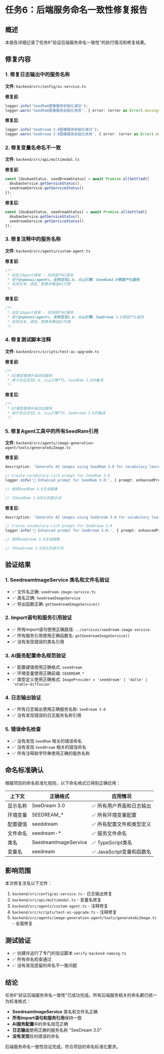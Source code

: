 # 任务6：后端服务命名一致性修复报告

## 概述

本报告详细记录了任务6"验证后端服务命名一致性"的执行情况和修复结果。

## 修复内容

### 1. 修复日志输出中的服务名称

**文件**: `backend/src/config/ai-service.ts`

**修复前**:
```typescript
logger.info('SeedRam图像服务初始化成功');
logger.warn('SeedRam图像服务初始化失败', { error: (error as Error).message });
```

**修复后**:
```typescript
logger.info('SeeDream 3.0图像服务初始化成功');
logger.warn('SeeDream 3.0图像服务初始化失败', { error: (error as Error).message });
```

### 2. 修复变量名命名不一致

**文件**: `backend/src/api/multimodal.ts`

**修复前**:
```typescript
const [doubaoStatus, seedDreamStatus] = await Promise.allSettled([
  doubaoService.getServiceStatus(),
  seedreamService.getServiceStatus()
]);
```

**修复后**:
```typescript
const [doubaoStatus, seedreamStatus] = await Promise.allSettled([
  doubaoService.getServiceStatus(),
  seedreamService.getServiceStatus()
]);
```

### 3. 修复注释中的服务名称

**文件**: `backend/src/agents/custom-agent.ts`

**修复前**:
```typescript
/**
 * 自定义Agent框架 - 支持国产AI服务
 * 替代@openai/agents，支持豆包1.6、火山引擎、SeedRam3.0等国产化服务
 * 支持文本、语音、图像多模态AI代理
 */
```

**修复后**:
```typescript
/**
 * 自定义Agent框架 - 支持国产AI服务
 * 替代@openai/agents，支持豆包1.6、火山引擎、SeeDream 3.0等国产化服务
 * 支持文本、语音、图像多模态AI代理
 */
```

### 4. 修复测试脚本注释

**文件**: `backend/src/scripts/test-ai-upgrade.ts`

**修复前**:
```typescript
/**
 * AI模型替换升级测试脚本
 * 用于验证豆包1.6、火山引擎TTS、SeedRam 3.0的集成
 */
```

**修复后**:
```typescript
/**
 * AI模型替换升级测试脚本
 * 用于验证豆包1.6、火山引擎TTS、SeeDream 3.0的集成
 */
```

### 5. 修复Agent工具中的所有SeedRam引用

**文件**: `backend/src/agents/image-generation-agent/tools/generateAiImage.ts`

**修复前**:
```typescript
description: 'Generate AI images using SeedRam 3.0 for vocabulary learning contexts',

// Create vocabulary-rich prompt for SeedRam 3.0
logger.info('📝 Enhanced prompt for SeedRam 3.0:', { prompt: enhancedPrompt });

// 使用SeedRam 3.0生成图像

// 为SeedRam 3.0优化的提示词
```

**修复后**:
```typescript
description: 'Generate AI images using SeeDream 3.0 for vocabulary learning contexts',

// Create vocabulary-rich prompt for SeeDream 3.0
logger.info('📝 Enhanced prompt for SeeDream 3.0:', { prompt: enhancedPrompt });

// 使用SeeDream 3.0生成图像

// 为SeeDream 3.0优化的提示词
```

## 验证结果

### 1. SeedreamImageService 类名和文件名验证
- ✅ 文件名正确: `seedream-image-service.ts`
- ✅ 类名正确: `SeedreamImageService`
- ✅ 导出函数正确: `getSeedreamImageService()`

### 2. Import语句和服务引用验证
- ✅ 所有import语句使用正确路径: `../services/seedream-image-service`
- ✅ 所有服务引用使用正确函数名: `getSeedreamImageService()`
- ✅ 没有发现错误的类名引用

### 3. AI服务配置命名规范验证
- ✅ 配置键值使用正确格式: `seeddream`
- ✅ 环境变量使用正确前缀: `SEEDREAM_*`
- ✅ 类型定义使用正确格式: `ImageProvider = 'seeddream' | 'dalle' | 'stable-diffusion'`

### 4. 日志输出验证
- ✅ 所有日志输出使用正确服务名称: `SeeDream 3.0`
- ✅ 没有发现错误的日志服务名称引用

### 5. 错误命名检查
- ✅ 没有发现 `SeedRam` 相关的错误命名
- ✅ 没有发现 `SeedDream` 相关的错误命名
- ✅ 所有注释和字符串使用正确的服务名称

## 命名标准确认

根据项目的命名标准化规则，以下命名格式已得到正确应用：

| 上下文 | 正确格式 | 应用情况 |
|--------|----------|----------|
| 显示名称 | SeeDream 3.0 | ✅ 所有用户界面和日志输出 |
| 环境变量 | SEEDREAM_* | ✅ 所有环境变量配置 |
| 配置键值 | seeddream | ✅ 所有配置文件和类型定义 |
| 文件命名 | seedream-* | ✅ 服务文件命名 |
| 类名 | SeedreamImageService | ✅ TypeScript类名 |
| 变量名 | seedream | ✅ JavaScript变量和函数名 |

## 影响范围

本次修复涉及以下文件：
1. `backend/src/config/ai-service.ts` - 日志输出修复
2. `backend/src/api/multimodal.ts` - 变量名修复
3. `backend/src/agents/custom-agent.ts` - 注释修复
4. `backend/src/scripts/test-ai-upgrade.ts` - 注释修复
5. `backend/src/agents/image-generation-agent/tools/generateAiImage.ts` - 全面修复

## 测试验证

- ✅ 创建并运行了专门的验证脚本 `verify-backend-naming.ts`
- ✅ 所有命名检查通过
- ✅ 没有发现遗留的命名不一致问题

## 结论

任务6"验证后端服务命名一致性"已成功完成。所有后端服务相关的命名都已统一为标准格式：

- **SeedreamImageService** 类名和文件名正确
- **所有import语句和服务引用**保持一致
- **AI服务配置**中的命名规范正确
- **日志输出**使用正确的服务名称 "SeeDream 3.0"
- **没有发现**任何错误的命名

后端服务命名一致性验证完成，符合项目的命名标准化要求。